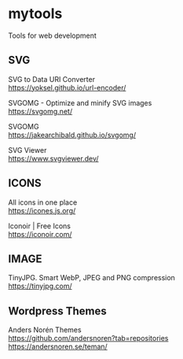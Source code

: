 # mytools
 Tools for web development
 
 ## SVG
 
 SVG to Data URI Converter  
 https://yoksel.github.io/url-encoder/  
 
 SVGOMG - Optimize and minify SVG images  
 https://svgomg.net/
 
 
 SVGOMG  
 https://jakearchibald.github.io/svgomg/
 
 SVG Viewer  
 https://www.svgviewer.dev/
 
 
## ICONS

All icons in one place  
https://icones.js.org/

Iconoir | Free Icons  
https://iconoir.com/

## IMAGE

TinyJPG. Smart WebP, JPEG and PNG compression  
https://tinyjpg.com/

## Wordpress Themes
Anders Norén Themes  
https://github.com/andersnoren?tab=repositories  
https://andersnoren.se/teman/


